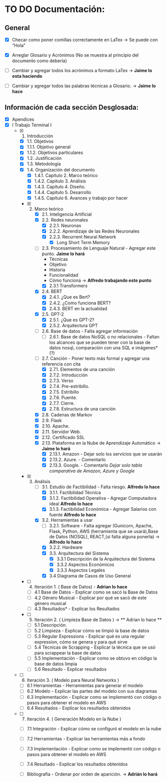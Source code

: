# TO DO Documentación:
## General
- [X] Checar como poner comillas correctamente en LaTex -> Se puede con “Hola”
- [X] Arreglar Glosario y Acrónimos (No se muestra al principio del documento como debería)
- [ ] Cambiar y agregar todos los acrónimos a formato LaTex -> **Jaime lo esta haciendo**
- [ ] Cambiar y agregar todos las palabras técnicas a Glosario. -> **Jaime lo hace**


## Información de cada sección Desglosada:
- [X] Apendices
- [X] I Trabajo Terminal I
	- [X] 1. Introducción 
        - [X] 1.1. Objetivos 
        - [X] 1.1.1. Objetivo general 
        - [X] 1.1.2. Objetivos particulares 
        - [X] 1.2. Justificación 
        - [X] 1.3. Metodología 
        - [X] 1.4. Organización del documento 
            - [X] 1.4.1. Capítulo 2. Marco teórico
            - [X] 1.4.2. Capítulo 3. Análisis
            - [X] 1.4.3. Capítulo 4. Diseño.
            - [X] 1.4.4. Capítulo 5. Desarrollo
            - [X] 1.4.5. Capítulo 6. Avances y trabajo por hacer
       - [X] 2. Marco teórico
            - [X] 2.1. Inteligencia Artificial
            - [X] 2.2. Redes neuronales 
                - [X] 2.2.1. Neuronas                 
                - [X] 2.2.2. Aprendizaje de las Redes Neuronales
                - [X] 2.2.3. Recurrent Neural Network 
                    - [X] Long Short Term Memory
            - [ ] 2.3. Procesamiento de Lenguaje Natural - Agregar este punto. **Jaime lo hará**
                - Técnicas
                - Objetivo
                - Historia
                - Funcionalidad
                - Cómo funciona -> **Alfredo trabajando este punto** 
                - [X] 2.3.1 Transformers 
            - [X] 2.4. BERT
                - [X] 2.4.1.  ¿Que es Bert? 
                - [X] 2.4.2.  ¿Como funciona BERT? 
                - [X] 2.4.3.  BERT en la actualidad
            - [X] 2.5. GPT-2
                - [X] 2.5.1.  ¿Que es GPT-2?
                - [X] 2.5.2.  Arquitectura GPT
            - [ ] 2.6. Base de datos - Falta agregar información
                - [ ] 2.6.1. Base de datos NoSQL o no relacionales - Faltan los alcances que se pueden tener con la base de datos nosql, comparación con una SQL e imágenes* (?)
            - [ ] 2.7. Canción - Poner texto más formal y agregar una referencia con cita
                - [X] 2.7.1. Elementos de una canción 
                - [X] 2.7.2. Introducción 
                - [X] 2.7.3. Verso 
                - [X] 2.7.4. Pre-estribillo. 
                - [X] 2.7.5. Estribillo 
                - [X] 2.7.6. Puente.  
                - [X] 2.7.7. Cierre. 
                - [X] 2.7.8. Estructura de una canción 	
            - [X] 2.8. Cadenas de Markov 
            - [X] 2.9. Flask
            - [X] 2.10. Apache. 
            - [X] 2.11. Servidor Web. 
            - [X] 2.12. Certificado SSL 
            - [X] 2.13. Plataforma en la Nube de Aprendizaje Automático -> **Jaime lo hará**
                - [X] 2.13.1. Amazon - Dejar solo los servicios que se usarán
                - [X] 2.13.2. Azure. - Comentarlo
                - [X] 2.13.3. Google. - Comentarlo
                *Dejar solo tabla comparativa de Amazon, Azure y Google*
       - [X] 3. Análisis 
            - [ ] 3.1. Estudio de Factibilidad - Falta riesgo. **Alfredo lo hace**
                - [X] 3.1.1. Factibilidad Técnica
                - [X] 3.1.2. Factibilidad Operativa - Agregar Computadora ideal **Alfredo lo hace**
                - [X] 3.1.3. Factibilidad Económica - Agregar Salarios con fuente **Alfredo lo hace**
            - [X] 3.2. Herramientas a usar  
                - [ ] 3.2.1. Software - Falta agregar (Gunicorn, Apache, Flask, Python, AWS (herramienta que se usará),Base de Datos (NOSQL), REACT,(si falta alguna ponerla) -> **Alfredo lo hace**
                - [X] 3.2.2. Hardware
                - [X] 3.3. Arquitectura del Sistema
                    - [X] 3.3.1 Descripción de la Arquitectura del Sistema
                    - [X] 3.3.2 Aspectos Económicos
                    - [X] 3.3.3 Aspectos Legales
                - [X] 3.4 Diagrama de Casos de Uso General
        - [ ] 4. Iteración 1. ( Base de Datos) - **Adrian lo hace**
            - [ ] 4.1 Base de Datos - Explicar como se sacó la Base de Datos
            - [ ] 4.2 Género Musical - Explicar por qué se sacó de este género musical
            - [ ] 4.3 Resultados* - Explicar los Resultados
        - [ ] 5. Iteración 2. ( Limpieza Base de Datos ) -> ** Adrian lo hace **
            - [ ] 5.1 Descripción.
            - [ ] 5.2 Limpieza - Explicar cómo se limpió la base de datos
            - [ ] 5.3 Regular Expressions - Explicar qué es una regular expression, cómo se genera y para qué sirve
            - [ ] 5.4 Técnicas de Scrapping - Explicar la técnica que se usó para scrappear la base de datos
            - [ ] 5.5 Implementación - Explicar como se obtuvo en código la base de datos limpia
            - [ ] 5.6 Resultado - Explicar resultados
	- [ ] 6. Iteración 3. ( Modelo para Neural Networks )
		- [ ] 6.1 Herramientas - Herramientas para generar el modelo
		- [ ] 6.2 Modelo - Explicar las partes del modelo con sus diagramas
		- [ ] 6.3 Implementación - Explicar como se implementó con código o pasos para obtener el modelo en AWS
		- [ ] 6.4 Resultados - Explicar los resultados obtenidos
	- [ ] 7. Iteración 4. ( Generación Modelo en la Nube )
		- [ ] 7.1 Integración - Explicar cómo se configuró el modelo en la nube 
		- [ ] 7.2 Herramientas - Explicar las herramientas más a fondo
		- [ ] 7.3 Implementación - Explicar como se implementó con código o pasos para obtener el modelo en AWS
		- [ ] 7.4 Resultado - Explicar los resultados obtenidos
        - [ ] Bibliografía - Ordenar por orden de aparición. -> **Adrián lo hará**

